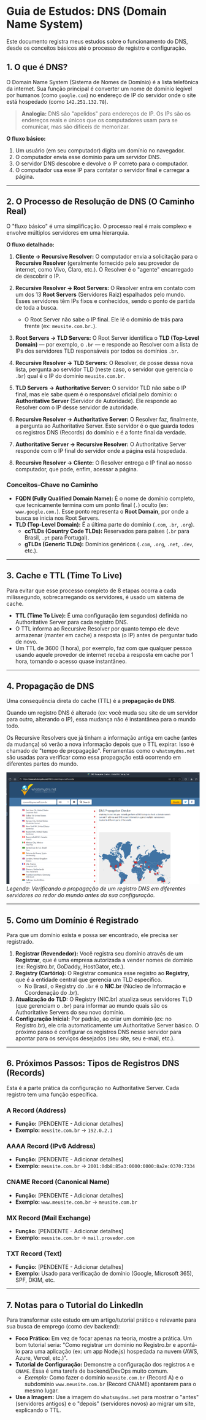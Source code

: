 # Guia de Estudos: DNS (Domain Name System)

Este documento registra meus estudos sobre o funcionamento do DNS, desde os conceitos básicos até o processo de registro e configuração.

## 1. O que é DNS?

O Domain Name System (Sistema de Nomes de Domínio) é a lista telefônica da internet. Sua função principal é converter um nome de domínio legível por humanos (como `google.com`) no endereço de IP do servidor onde o site está hospedado (como `142.251.132.78`).

> **Analogia:** DNS são "apelidos" para endereços de IP. Os IPs são os endereços reais e únicos que os computadores usam para se comunicar, mas são difíceis de memorizar.

**O fluxo básico:**

1.  Um usuário (em seu computador) digita um domínio no navegador.
2.  O computador envia esse domínio para um servidor DNS.
3.  O servidor DNS descobre e devolve o IP correto para o computador.
4.  O computador usa esse IP para contatar o servidor final e carregar a página.

---

## 2. O Processo de Resolução de DNS (O Caminho Real)

O "fluxo básico" é uma simplificação. O processo real é mais complexo e envolve múltiplos servidores em uma hierarquia.

**O fluxo detalhado:**

1.  **Cliente -> Recursive Resolver:** O computador envia a solicitação para o **Recursive Resolver** (geralmente fornecido pelo seu provedor de internet, como Vivo, Claro, etc.). O Resolver é o "agente" encarregado de descobrir o IP.

2.  **Recursive Resolver -> Root Servers:** O Resolver entra em contato com um dos 13 **Root Servers** (Servidores Raiz) espalhados pelo mundo. Esses servidores têm IPs fixos e conhecidos, sendo o ponto de partida de toda a busca.

    - O Root Server não sabe o IP final. Ele lê o domínio de trás para frente (ex: `meusite.com.br.`).

3.  **Root Servers -> TLD Servers:** O Root Server identifica o **TLD (Top-Level Domain)** — por exemplo, o `.br` — e responde ao Resolver com a lista de IPs dos servidores TLD responsáveis por todos os domínios `.br`.

4.  **Recursive Resolver -> TLD Servers:** O Resolver, de posse dessa nova lista, pergunta ao servidor TLD (neste caso, o servidor que gerencia o `.br`) qual é o IP do domínio `meusite.com.br`.

5.  **TLD Servers -> Authoritative Server:** O servidor TLD não sabe o IP final, mas ele sabe quem é o responsável oficial pelo domínio: o **Authoritative Server** (Servidor de Autoridade). Ele responde ao Resolver com o IP desse servidor de autoridade.

6.  **Recursive Resolver -> Authoritative Server:** O Resolver faz, finalmente, a pergunta ao Authoritative Server. Este servidor é o que guarda todos os registros DNS (Records) do domínio e é a fonte final da verdade.

7.  **Authoritative Server -> Recursive Resolver:** O Authoritative Server responde com o IP final do servidor onde a página está hospedada.

8.  **Recursive Resolver -> Cliente:** O Resolver entrega o IP final ao nosso computador, que pode, enfim, acessar a página.

### Conceitos-Chave no Caminho

- **FQDN (Fully Qualified Domain Name):** É o nome de domínio completo, que tecnicamente termina com um ponto final (`.`) oculto (ex: `www.google.com.`). Esse ponto representa o **Root Domain**, por onde a busca se inicia nos Root Servers.
- **TLD (Top-Level Domain):** É a última parte do domínio (`.com`, `.br`, `.org`).
  - **ccTLDs (Country Code TLDs):** Reservados para países (`.br` para Brasil, `.pt` para Portugal).
  - **gTLDs (Generic TLDs):** Domínios genéricos (`.com`, `.org`, `.net`, `.dev`, etc.).

---

## 3. Cache e TTL (Time To Live)

Para evitar que esse processo completo de 8 etapas ocorra a cada milissegundo, sobrecarregando os servidores, é usado um sistema de cache.

- **TTL (Time To Live):** É uma configuração (em segundos) definida no Authoritative Server para cada registro DNS.
- O TTL informa ao Recursive Resolver por quanto tempo ele deve armazenar (manter em cache) a resposta (o IP) antes de perguntar tudo de novo.
- Um TTL de 3600 (1 hora), por exemplo, faz com que qualquer pessoa usando aquele provedor de internet receba a resposta em cache por 1 hora, tornando o acesso quase instantâneo.

---

## 4. Propagação de DNS

Uma consequência direta do cache (TTL) é a **propagação de DNS**.

Quando um registro DNS é alterado (ex: você muda seu site de um servidor para outro, alterando o IP), essa mudança não é instantânea para o mundo todo.

Os Recursive Resolvers que já tinham a informação antiga em cache (antes da mudança) só verão a nova informação depois que o TTL expirar. Isso é chamado de "tempo de propagação". Ferramentas como o `whatsmydns.net` são usadas para verificar como essa propagação está ocorrendo em diferentes partes do mundo.

![Exemplo de propagação de DNS no whatsmydns.net](./assets/whatsmydns-after.png)
_Legenda: Verificando a propagação de um registro DNS em diferentes servidores ao redor do mundo antes da sua configuração._

---

## 5. Como um Domínio é Registrado

Para que um domínio exista e possa ser encontrado, ele precisa ser registrado.

1.  **Registrar (Revendedor):** Você registra seu domínio através de um **Registrar**, que é uma empresa autorizada a vender nomes de domínio (ex: Registro.br, GoDaddy, HostGator, etc.).
2.  **Registry (Cartório):** O Registrar comunica esse registro ao **Registry**, que é a entidade central que gerencia um TLD específico.
    - No Brasil, o Registry do `.br` é o **NIC.br** (Núcleo de Informação e Coordenação do .br).
3.  **Atualização do TLD:** O Registry (NIC.br) atualiza seus servidores TLD (que gerenciam o `.br`) para informar ao mundo quais são os Authoritative Servers do seu novo domínio.
4.  **Configuração Inicial:** Por padrão, ao criar um domínio (ex: no Registro.br), ele cria automaticamente um Authoritative Server básico. O próximo passo é configurar os registros DNS nesse servidor para apontar para os serviços desejados (seu site, seu e-mail, etc.).

---

## 6. Próximos Passos: Tipos de Registros DNS (Records)

Esta é a parte prática da configuração no Authoritative Server. Cada registro tem uma função específica.

### A Record (Address)

- **Função:** [PENDENTE - Adicionar detalhes]
- **Exemplo:** `meusite.com.br` -> `192.0.2.1`

### AAAA Record (IPv6 Address)

- **Função:** [PENDENTE - Adicionar detalhes]
- **Exemplo:** `meusite.com.br` -> `2001:0db8:85a3:0000:0000:8a2e:0370:7334`

### CNAME Record (Canonical Name)

- **Função:** [PENDENTE - Adicionar detalhes]
- **Exemplo:** `www.meusite.com.br` -> `meusite.com.br`

### MX Record (Mail Exchange)

- **Função:** [PENDENTE - Adicionar detalhes]
- **Exemplo:** `meusite.com.br` -> `mail.provedor.com`

### TXT Record (Text)

- **Função:** [PENDENTE - Adicionar detalhes]
- **Exemplo:** Usado para verificação de domínio (Google, Microsoft 365), SPF, DKIM, etc.

---

## 7. Notas para o Tutorial do LinkedIn

Para transformar este estudo em um artigo/tutorial prático e relevante para sua busca de emprego (como dev backend):

- **Foco Prático:** Em vez de focar apenas na teoria, mostre a prática. Um bom tutorial seria: "Como registrar um domínio no Registro.br e apontá-lo para uma aplicação (ex: um app Node.js) hospedada na nuvem (AWS, Azure, Vercel, etc.)".
- **Tutorial de Configuração:** Demonstre a configuração dos registros `A` e `CNAME`. Essa é uma tarefa de backend/DevOps muito comum.
  - _Exemplo:_ Como fazer o domínio `meusite.com.br` (Record A) e o subdomínio `www.meusite.com.br` (Record CNAME) apontarem para o mesmo lugar.
- **Use a Imagem:** Use a imagem do `whatsmydns.net` para mostrar o "antes" (servidores antigos) e o "depois" (servidores novos) ao migrar um site, explicando o TTL.
